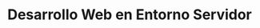 ---
id: desarrollo-entorno-servidor
sidebar_position: 1
title: Desarrollo Web en Entorno Servidor
---